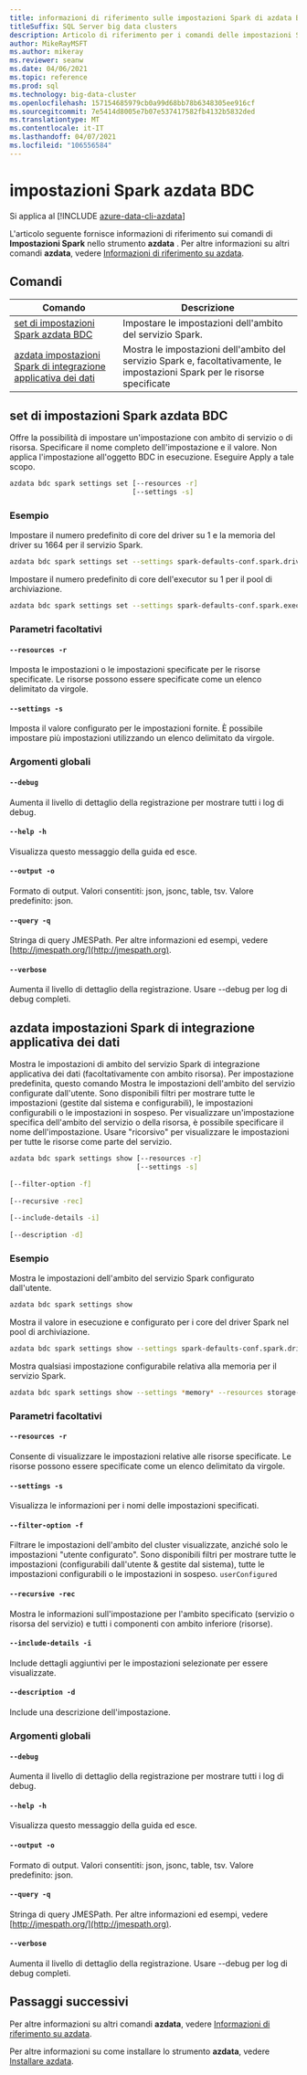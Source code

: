 ```yaml
---
title: informazioni di riferimento sulle impostazioni Spark di azdata BDC
titleSuffix: SQL Server big data clusters
description: Articolo di riferimento per i comandi delle impostazioni Spark di azdata BDC.
author: MikeRayMSFT
ms.author: mikeray
ms.reviewer: seanw
ms.date: 04/06/2021
ms.topic: reference
ms.prod: sql
ms.technology: big-data-cluster
ms.openlocfilehash: 157154685979cb0a99d68bb78b6348305ee916cf
ms.sourcegitcommit: 7e5414d8005e7b07e537417582fb4132b5832ded
ms.translationtype: MT
ms.contentlocale: it-IT
ms.lasthandoff: 04/07/2021
ms.locfileid: "106556584"
---
```

# <a name="azdata-bdc-spark-settings"></a>impostazioni Spark azdata BDC

Si applica al [!INCLUDE [azure-data-cli-azdata](../../includes/azure-data-cli-azdata.md)]

L'articolo seguente fornisce informazioni di riferimento sui comandi di **Impostazioni Spark** nello strumento **azdata** . Per altre informazioni su altri comandi **azdata**, vedere [Informazioni di riferimento su azdata](reference-azdata.md).

## <a name="commands"></a>Comandi

|Comando|Descrizione|
| --- | --- |
[set di impostazioni Spark azdata BDC](#azdata-bdc-spark-settings-set) | Impostare le impostazioni dell'ambito del servizio Spark.
[azdata impostazioni Spark di integrazione applicativa dei dati](#azdata-bdc-spark-settings-show) | Mostra le impostazioni dell'ambito del servizio Spark e, facoltativamente, le impostazioni Spark per le risorse specificate
## <a name="azdata-bdc-spark-settings-set"></a>set di impostazioni Spark azdata BDC
Offre la possibilità di impostare un'impostazione con ambito di servizio o di risorsa. Specificare il nome completo dell'impostazione e il valore. Non applica l'impostazione all'oggetto BDC in esecuzione. Eseguire Apply a tale scopo.
```bash
azdata bdc spark settings set [--resources -r] 
                              [--settings -s]
```
### <a name="examples"></a>Esempio
Impostare il numero predefinito di core del driver su 1 e la memoria del driver su 1664 per il servizio Spark.
```bash
azdata bdc spark settings set --settings spark-defaults-conf.spark.driver.cores=1,spark-defaults-conf.spark.driver.memory=1664m
```
Impostare il numero predefinito di core dell'executor su 1 per il pool di archiviazione.
```bash
azdata bdc spark settings set --settings spark-defaults-conf.spark.executor.cores=1 –resources storage-0
```
### <a name="optional-parameters"></a>Parametri facoltativi
#### `--resources -r`
Imposta le impostazioni o le impostazioni specificate per le risorse specificate. Le risorse possono essere specificate come un elenco delimitato da virgole.
#### `--settings -s`
Imposta il valore configurato per le impostazioni fornite. È possibile impostare più impostazioni utilizzando un elenco delimitato da virgole.
### <a name="global-arguments"></a>Argomenti globali
#### `--debug`
Aumenta il livello di dettaglio della registrazione per mostrare tutti i log di debug.
#### `--help -h`
Visualizza questo messaggio della guida ed esce.
#### `--output -o`
Formato di output.  Valori consentiti: json, jsonc, table, tsv.  Valore predefinito: json.
#### `--query -q`
Stringa di query JMESPath. Per altre informazioni ed esempi, vedere [http://jmespath.org/](http://jmespath.org).
#### `--verbose`
Aumenta il livello di dettaglio della registrazione. Usare --debug per log di debug completi.
## <a name="azdata-bdc-spark-settings-show"></a>azdata impostazioni Spark di integrazione applicativa dei dati
Mostra le impostazioni di ambito del servizio Spark di integrazione applicativa dei dati (facoltativamente con ambito risorsa). Per impostazione predefinita, questo comando Mostra le impostazioni dell'ambito del servizio configurate dall'utente. Sono disponibili filtri per mostrare tutte le impostazioni (gestite dal sistema e configurabili), le impostazioni configurabili o le impostazioni in sospeso. Per visualizzare un'impostazione specifica dell'ambito del servizio o della risorsa, è possibile specificare il nome dell'impostazione. Usare "ricorsivo" per visualizzare le impostazioni per tutte le risorse come parte del servizio.
```bash
azdata bdc spark settings show [--resources -r] 
                               [--settings -s]  
                               
[--filter-option -f]  
                               
[--recursive -rec]  
                               
[--include-details -i]  
                               
[--description -d]
```
### <a name="examples"></a>Esempio
Mostra le impostazioni dell'ambito del servizio Spark configurato dall'utente.
```bash
azdata bdc spark settings show
```
Mostra il valore in esecuzione e configurato per i core del driver Spark nel pool di archiviazione.
```bash
azdata bdc spark settings show --settings spark-defaults-conf.spark.driver.cores --resources storage-0 --include-details
```
Mostra qualsiasi impostazione configurabile relativa alla memoria per il servizio Spark.
```bash
azdata bdc spark settings show --settings *memory* --resources storage-0
```
### <a name="optional-parameters"></a>Parametri facoltativi
#### `--resources -r`
Consente di visualizzare le impostazioni relative alle risorse specificate. Le risorse possono essere specificate come un elenco delimitato da virgole.
#### `--settings -s`
Visualizza le informazioni per i nomi delle impostazioni specificati.
#### `--filter-option -f`
Filtrare le impostazioni dell'ambito del cluster visualizzate, anziché solo le impostazioni "utente configurato". Sono disponibili filtri per mostrare tutte le impostazioni (configurabili dall'utente & gestite dal sistema), tutte le impostazioni configurabili o le impostazioni in sospeso.
`userConfigured`
#### `--recursive -rec`
Mostra le informazioni sull'impostazione per l'ambito specificato (servizio o risorsa del servizio) e tutti i componenti con ambito inferiore (risorse).
#### `--include-details -i`
Include dettagli aggiuntivi per le impostazioni selezionate per essere visualizzate.
#### `--description -d`
Include una descrizione dell'impostazione.
### <a name="global-arguments"></a>Argomenti globali
#### `--debug`
Aumenta il livello di dettaglio della registrazione per mostrare tutti i log di debug.
#### `--help -h`
Visualizza questo messaggio della guida ed esce.
#### `--output -o`
Formato di output.  Valori consentiti: json, jsonc, table, tsv.  Valore predefinito: json.
#### `--query -q`
Stringa di query JMESPath. Per altre informazioni ed esempi, vedere [http://jmespath.org/](http://jmespath.org).
#### `--verbose`
Aumenta il livello di dettaglio della registrazione. Usare --debug per log di debug completi.

## <a name="next-steps"></a>Passaggi successivi

Per altre informazioni su altri comandi **azdata**, vedere [Informazioni di riferimento su azdata](reference-azdata.md). 

Per altre informazioni su come installare lo strumento **azdata**, vedere [Installare azdata](..\install\deploy-install-azdata.md).
